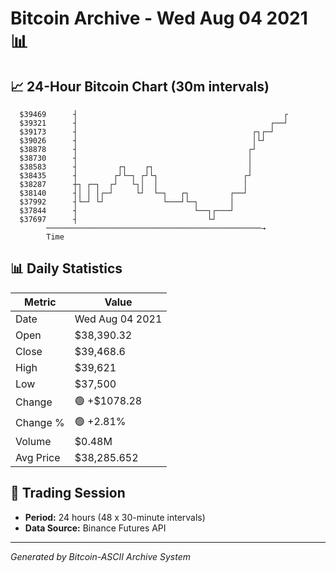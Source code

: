 # Bitcoin Archive - Wed Aug 04 2021 📊

## 📈 24-Hour Bitcoin Chart (30m intervals)

```
  $39469      ┤                                              ┌ 
  $39321      ┤                                           ┌──┘ 
  $39173      ┤                                       ┌┐┌─┘    
  $39026      ┤                                       │└┘      
  $38878      ┤                                      ┌┘        
  $38730      ┤                                      │         
  $38583      ┤         ┌┐    ┌┐                     │         
  $38435      ┤        ┌┘└─┐ ┌┘└┐                   ┌┘         
  $38287      ┼┐ ┌─┐  ┌┘   └┐│  │                   │          
  $38140      ┤│ │ │┌─┘     └┘  └─┐   ┌┐         ┌──┘          
  $37992      ┤└─┘ └┘             └───┘└─┐       │             
  $37844      ┤                          └──┐┌───┘             
  $37697      ┤                             └┘                 
        ────────────────────────────────────────────────→
        Time
```

## 📊 Daily Statistics

| Metric | Value |
|--------|-------|
| Date | Wed Aug 04 2021 |
| Open | $38,390.32 |
| Close | $39,468.6 |
| High | $39,621 |
| Low | $37,500 |
| Change | 🟢 +$1078.28 |
| Change % | 🟢 +2.81% |
| Volume | $0.48M |
| Avg Price | $38,285.652 |

## 📅 Trading Session

- **Period:** 24 hours (48 x 30-minute intervals)
- **Data Source:** Binance Futures API

---
*Generated by Bitcoin-ASCII Archive System*
